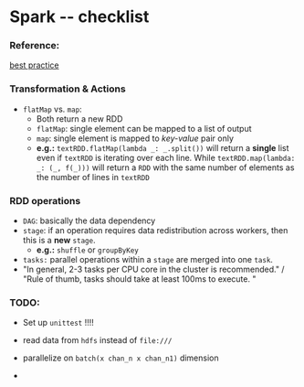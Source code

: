 # Spark -- checklist

### Reference:

[best practice](http://robertovitillo.com/2015/06/30/spark-best-practices/)

### Transformation & Actions

- `flatMap` vs. `map`:
  - Both return a new RDD
  - `flatMap`: single element can be mapped to a list of output
  - `map`: single element is mapped to *key-value* pair only
  - **e.g.:** `textRDD.flatMap(lambda _: _.split())` will return a **single** list even if `textRDD` is iterating over each line. While `textRDD.map(lambda: _: (_, f(_)))` will return a `RDD` with the same number of elements as the number of lines in `textRDD`

### RDD operations

- `DAG`: basically the data dependency
- `stage`: if an operation requires data redistribution across workers, then this is a **new** `stage`.
  - **e.g.:** `shuffle` or `groupByKey`
- `tasks:` parallel operations within a `stage` are merged into one `task`. 
- "In general, 2-3 tasks per CPU core in the cluster is recommended." / "Rule of thumb, tasks should take at least 100ms to execute. "



### TODO:

- Set up `unittest` !!!!


- read data from `hdfs` instead of `file:///`
- parallelize on `batch(x chan_n x chan_n1)` dimension
- ​